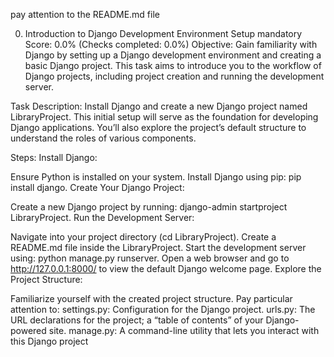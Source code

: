 pay attention to the README.md file


0. Introduction to Django Development Environment Setup
mandatory
Score: 0.0% (Checks completed: 0.0%)
Objective: Gain familiarity with Django by setting up a Django development environment and creating a basic Django project. This task aims to introduce you to the workflow of Django projects, including project creation and running the development server.

Task Description:
Install Django and create a new Django project named LibraryProject. This initial setup will serve as the foundation for developing Django applications. You’ll also explore the project’s default structure to understand the roles of various components.

Steps:
Install Django:

Ensure Python is installed on your system.
Install Django using pip: pip install django.
Create Your Django Project:

Create a new Django project by running: django-admin startproject LibraryProject.
Run the Development Server:

Navigate into your project directory (cd LibraryProject).
Create a README.md file inside the LibraryProject.
Start the development server using: python manage.py runserver.
Open a web browser and go to http://127.0.0.1:8000/ to view the default Django welcome page.
Explore the Project Structure:

Familiarize yourself with the created project structure. Pay particular attention to:
settings.py: Configuration for the Django project.
urls.py: The URL declarations for the project; a “table of contents” of your Django-powered site.
manage.py: A command-line utility that lets you interact with this Django project